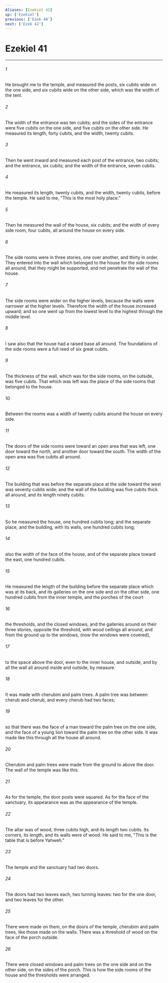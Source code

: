 ```yaml
---
Aliases: [Ezekiel 41]
up: ['Ezekiel']
previous: ['Ezek 40']
next: ['Ezek 42']
---
```

# Ezekiel 41
***





###### 1 

He brought me to the temple, and measured the posts, six cubits wide on the one side, and six cubits wide on the other side, which was the width of the tent. 



###### 2 

The width of the entrance was ten cubits; and the sides of the entrance were five cubits on the one side, and five cubits on the other side. He measured its length, forty cubits, and the width, twenty cubits. 



###### 3 

Then he went inward and measured each post of the entrance, two cubits; and the entrance, six cubits; and the width of the entrance, seven cubits. 



###### 4 

He measured its length, twenty cubits, and the width, twenty cubits, before the temple. He said to me, "This is the most holy place." 



###### 5 

Then he measured the wall of the house, six cubits; and the width of every side room, four cubits, all around the house on every side. 



###### 6 

The side rooms were in three stories, one over another, and thirty in order. They entered into the wall which belonged to the house for the side rooms all around, that they might be supported, and not penetrate the wall of the house. 



###### 7 

The side rooms were wider on the higher levels, because the walls were narrower at the higher levels. Therefore the width of the house increased upward; and so one went up from the lowest level to the highest through the middle level. 



###### 8 

I saw also that the house had a raised base all around. The foundations of the side rooms were a full reed of six great cubits. 



###### 9 

The thickness of the wall, which was for the side rooms, on the outside, was five cubits. That which was left was the place of the side rooms that belonged to the house. 



###### 10 

Between the rooms was a width of twenty cubits around the house on every side. 



###### 11 

The doors of the side rooms were toward an open area that was left, one door toward the north, and another door toward the south. The width of the open area was five cubits all around. 



###### 12 

The building that was before the separate place at the side toward the west was seventy cubits wide; and the wall of the building was five cubits thick all around, and its length ninety cubits. 



###### 13 

So he measured the house, one hundred cubits long; and the separate place, and the building, with its walls, one hundred cubits long; 



###### 14 

also the width of the face of the house, and of the separate place toward the east, one hundred cubits. 



###### 15 

He measured the length of the building before the separate place which was at its back, and its galleries on the one side and on the other side, one hundred cubits from the inner temple, and the porches of the court 



###### 16 

the thresholds, and the closed windows, and the galleries around on their three stories, opposite the threshold, with wood ceilings all around, and from the ground up to the windows, (now the windows were covered), 



###### 17 

to the space above the door, even to the inner house, and outside, and by all the wall all around inside and outside, by measure. 



###### 18 

It was made with cherubim and palm trees. A palm tree was between cherub and cherub, and every cherub had two faces; 



###### 19 

so that there was the face of a man toward the palm tree on the one side, and the face of a young lion toward the palm tree on the other side. It was made like this through all the house all around. 



###### 20 

Cherubim and palm trees were made from the ground to above the door. The wall of the temple was like this. 



###### 21 

As for the temple, the door posts were squared. As for the face of the sanctuary, its appearance was as the appearance of the temple. 



###### 22 

The altar was of wood, three cubits high, and its length two cubits. Its corners, its length, and its walls were of wood. He said to me, "This is the table that is before Yahweh." 



###### 23 

The temple and the sanctuary had two doors. 



###### 24 

The doors had two leaves each, two turning leaves: two for the one door, and two leaves for the other. 



###### 25 

There were made on them, on the doors of the temple, cherubim and palm trees, like those made on the walls. There was a threshold of wood on the face of the porch outside. 



###### 26 

There were closed windows and palm trees on the one side and on the other side, on the sides of the porch. This is how the side rooms of the house and the thresholds were arranged.

